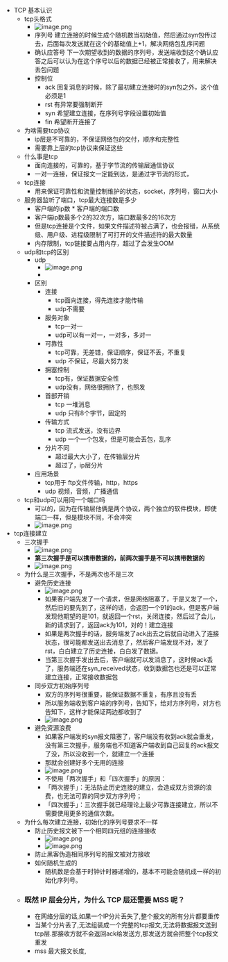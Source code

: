 - TCP 基本认识
	- tcp头格式
		- ![image.png](../assets/image_1708958514729_0.png)
		- 序列号 建立连接的时候生成个随机数当初始值，然后通过syn包传过去，后面每次发送就在这个的基础值上+1，解决网络包乱序问题
		- 确认应答号 下一次期望收到的数据的序列号，发送端收到这个确认应答之后可以认为在这个序号以后的数据已经被正常接收了，用来解决丢包问题
		- 控制位
			- ack 回复消息的时候，除了最初建立连接时的syn包之外，这个值必须是1
			- rst 有异常要强制断开
			- syn 希望建立连接，在序列号字段设置初始值
			- fin 希望断开连接了
	- 为啥需要tcp协议
		- ip层是不可靠的，不保证网络包的交付，顺序和完整性
		- 需要靠上层的tcp协议来保证这些
	- 什么事是tcp
		- 面向连接的，可靠的，基于字节流的传输层通信协议
		- 一对一连接，保证报文一定能到达，是通过字节流的形式，
	- tcp连接
		- 用来保证可靠性和流量控制维护的状态，socket，序列号，窗口大小
	- 服务器监听了端口，tcp最大连接数是多少
		- 客户端的ip数 * 客户端的端口数
		- 客户端ip数最多个2的32次方，端口数最多2的16次方
		- 但是tcp连接是个文件，如果文件描述符被占满了，也会报错，从系统级、用户级、进程级限制了可打开的文件描述符的最大数量
		- 内存限制，tcp链接要占用内存，超过了会发生OOM
	- udp和tcp的区别
		- udp
			- ![image.png](../assets/image_1708959353663_0.png)
			-
		- 区别
			- 连接
				- tcp面向连接，得先连接才能传输
				- udp不需要
			- 服务对象
				- tcp一对一
				- udp可以有一对一，一对多，多对一
			- 可靠性
				- tcp可靠，无差错，保证顺序，保证不丢，不重复
				- udp 不保证，尽最大努力发
			- 拥塞控制
				- tcp有，保证数据安全性
				- udp没有，网络很拥挤了，也照发
			- 首部开销
				- tcp 一堆消息
				- udp 只有8个字节，固定的
			- 传输方式
				- tcp 流式发送，没有边界
				- udp 一个一个包发，但是可能会丢包，乱序
			- 分片不同
				- 超过最大大小了，在传输层分片
				- 超过了，ip层分片
		- 应用场景
			- tcp用于 ftp文件传输，http，https
			- udp 视频，音频，广播通信
	- tcp和udp可以用同一个端口吗
		- 可以的，因为在传输层他俩是两个协议，两个独立的软件模块，即使端口一样，但是模块不同，不会冲突
		- ![image.png](../assets/image_1708959690671_0.png)
- tcp连接建立
	- 三次握手
		- ![image.png](../assets/image_1708959759360_0.png)
		- **第三次握手是可以携带数据的，前两次握手是不可以携带数据的**
		- ![image.png](../assets/image_1708959969424_0.png)
	- 为什么是三次握手，不是两次也不是三次
		- 避免历史连接
			- ![image.png](../assets/image_1708960094505_0.png)
			- 如果客户端先发了一个请求，但是网络阻塞了，于是又发了一个，然后旧的要先到了，这样的话，会返回一个91的ack，但是客户端发现他期望的是101，就返回一个rst，关闭连接，然后过了会儿，新的请求到了，返回ack为101，对的！建立连接
			- 如果是两次握手的话，服务端发了ack出去之后就自动进入了连接状态，很可能都发送出去消息了，然后客户端发现不对，发了rst，白白建立了历史连接，白白发了数据。
			- 当第三次握手发出去后，客户端就可以发消息了，这时候ack丢了，服务端还在syn_received状态，收到数据包也还是可以正常建立连接，正常接收数据包
		- 同步双方初始序列号
			- 双方的序列号很重要，能保证数据不重复，有序且没有丢
			- 所以服务端收到客户端的序列号，告知下，给对方序列号，对方也告知下，这样才能保证两边都收到了
			- ![image.png](../assets/image_1708960858853_0.png)
		- 避免资源浪费
			- 如果客户端发的syn报文阻塞了，客户端没有收到ack就会重发，没有第三次握手，服务端也不知道客户端收到自己回复的ack报文了没，所以没收到一个，就建立一个连接
			- 那就会创建好多个无用的连接
			- ![image.png](../assets/image_1708961017211_0.png)
			- 不使用「两次握手」和「四次握手」的原因：
			- 「两次握手」：无法防止历史连接的建立，会造成双方资源的浪费，也无法可靠的同步双方序列号；
			- 「四次握手」：三次握手就已经理论上最少可靠连接建立，所以不需要使用更多的通信次数。
	- 为什么每次建立连接，初始化的序列号要求不一样
		- 防止历史报文被下一个相同四元组的连接接收
			- ![image.png](../assets/image_1708961322322_0.png)
			- ![image.png](../assets/image_1708961333736_0.png)
		- 防止黑客伪造相同序列号的报文被对方接收
		- 如何随机生成的
			- 随机数是会基于时钟计时器递增的，基本不可能会随机成一样的初始化序列号。
	- ### 既然 IP 层会分片，为什么 TCP 层还需要 MSS 呢？
		- 在网络分层的话,如果一个IP分片丢失了,整个报文的所有分片都要重传
		- 当某个分片丢了,无法组装成一个完整的tcp报文,无法将数据报文送到tcp层.那接收方就不会返回ack给发送方,那发送方就会把整个tcp报文重发
		- mss 最大报文长度,